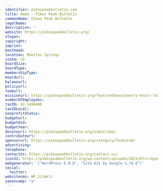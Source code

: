 ```yaml
---
identifier: pikespeakbulletin_com
title: Home - Pikes Peak Bulletin -
commonName: Pikes Peak Bulletin
legalName:
description: ''
website: https://pikespeakbulletin.org/
slogan:
copyright:
imprint:
masthead:
location: Manitou Springs
state: CO
boardSize:
boardType:
membershipType:
boardurl:
bylawsurl:
policyurl:
teamurl:
missionurl: https://pikespeakbulletin.org/featurednews/poetry-heals-leadership-changing-but-not-its-mission/
numberOfEmployees:
taxID: 92-3494496
taxIDLocal:
nonprofitStatus:
budgeturl:
budgetUsd:
budgetYear:
donateurl: https://pikespeakbulletin.org/subscribe/
contributeurl:
sponsorurl: https://pikespeakbulletin.org/category/featured/
advertising:
telephone:
contactUs: https://pikespeakbulletin.org/contact-us/
icon32: https://pikespeakbulletin.org/wp-content/uploads/2023/07/cropped-cropped-cropped-ppb-logo-color-white-circle-bg-1-32x32.png
webgenerator: '["WordPress 5.9.8", "Site Kit by Google 1.74.0"]'
social:
  twitter:
websitecms: WP,SiteKit
yanoncomp: "y"
---
```

